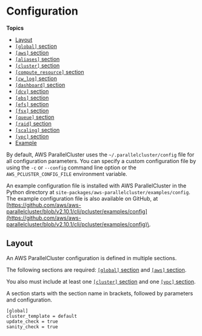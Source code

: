 # Configuration<a name="configuration"></a>

**Topics**
+ [Layout](#layout)
+ [`[global]` section](global.md)
+ [`[aws]` section](aws.md)
+ [`[aliases]` section](aliases.md)
+ [`[cluster]` section](cluster-definition.md)
+ [`[compute_resource]` section](compute-resource-section.md)
+ [`[cw_log]` section](cw-log-section.md)
+ [`[dashboard]` section](dashboard-section.md)
+ [`[dcv]` section](dcv-section.md)
+ [`[ebs]` section](ebs-section.md)
+ [`[efs]` section](efs-section.md)
+ [`[fsx]` section](fsx-section.md)
+ [`[queue]` section](queue-section.md)
+ [`[raid]` section](raid-section.md)
+ [`[scaling]` section](scaling-section.md)
+ [`[vpc]` section](vpc-section.md)
+ [Example](examples.md)

By default, AWS ParallelCluster uses the `~/.parallelcluster/config` file for all configuration parameters\. You can specify a custom configuration file by using the `-c` or `--config` command line option or the `AWS_PCLUSTER_CONFIG_FILE` environment variable\.

An example configuration file is installed with AWS ParallelCluster in the Python directory at `site-packages/aws-parallelcluster/examples/config`\. The example configuration file is also available on GitHub, at [https://github.com/aws/aws-parallelcluster/blob/v2.10.1/cli/pcluster/examples/config](https://github.com/aws/aws-parallelcluster/blob/v2.10.1/cli/pcluster/examples/config)\.

## Layout<a name="layout"></a>

An AWS ParallelCluster configuration is defined in multiple sections\.

The following sections are required: [`[global]` section](global.md) and [`[aws]` section](aws.md)\.

You also must include at least one [`[cluster]` section](cluster-definition.md) and one [`[vpc]` section](vpc-section.md)\.

A section starts with the section name in brackets, followed by parameters and configuration\.

```
[global]
cluster_template = default
update_check = true
sanity_check = true
```